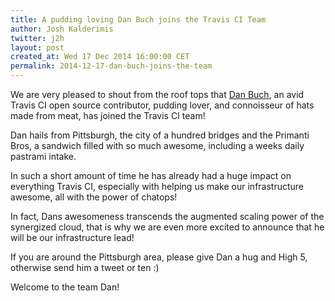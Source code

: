 ```yaml
---
title: A pudding loving Dan Buch joins the Travis CI Team
author: Josh Kalderimis
twitter: j2h
layout: post
created_at: Wed 17 Dec 2014 16:00:00 CET
permalink: 2014-12-17-dan-buch-joins-the-team
---
```


We are very pleased to shout from the roof tops that [Dan Buch](https://twitter.com/meatballhat), an avid Travis CI open source contributor, pudding lover, and connoisseur of hats made from meat, has joined the Travis CI team!

Dan hails from Pittsburgh, the city of a hundred bridges and the Primanti Bros, a sandwich filled with so much awesome, including a weeks daily pastrami intake.

In such a short amount of time he has already had a huge impact on everything Travis CI, especially with helping us make our infrastructure awesome, all with the power of chatops!

In fact, Dans awesomeness transcends the augmented scaling power of the synergized cloud, that is why we are even more excited to announce that he will be our infrastructure lead!

If you are around the Pittsburgh area, please give Dan a hug and High 5, otherwise send him a tweet or ten :)

Welcome to the team Dan!